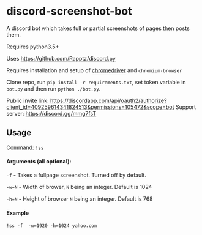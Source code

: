 # discord-screenshot-bot
A discord bot which takes full or partial screenshots of pages then posts them.

Requires python3.5+

Uses https://github.com/Rapptz/discord.py

Requires installation and setup of [chromedriver](https://sites.google.com/a/chromium.org/chromedriver/) and `chromium-browser`

Clone repo, run `pip install -r requirements.txt`, set token variable in `bot.py` and then run `python ./bot.py`.

Public invite link: https://discordapp.com/api/oauth2/authorize?client_id=409259614341824513&permissions=105472&scope=bot
Support server: https://discord.gg/mmg7fsT

## Usage

Command: `!ss`

#### Arguments (all optional):

 `-f` - Takes a fullpage screenshot. Turned off by default.
 
 `-w=N` - Width of brower, `N` being an integer. Default is 1024
 
 `-h=N` - Height of browser `N` being an integer. Default is 768
 
#### Example

`!ss -f  -w=1920 -h=1024 yahoo.com`
